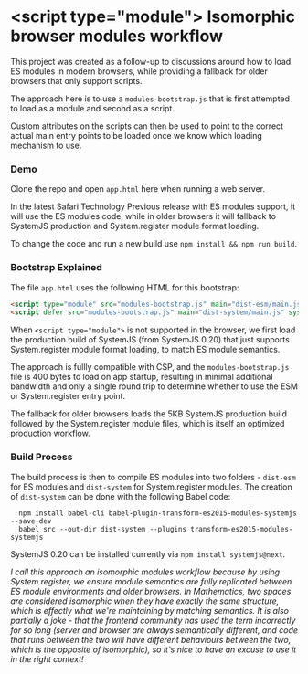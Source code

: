 # &lt;script type="module"> Isomorphic browser modules workflow

This project was created as a follow-up to discussions around how to load ES modules
in modern browsers, while providing a fallback for older browsers that only
support scripts.

The approach here is to use a `modules-bootstrap.js` that is first attempted to load
as a module and second as a script.

Custom attributes on the scripts can then be used to point to the correct actual
main entry points to be loaded once we know which loading mechanism to use.

### Demo

Clone the repo and open `app.html` here when running a web server.

In the latest Safari Technology Previous release with ES modules support, it will use
the ES modules code, while in older browsers it will fallback to SystemJS production and
System.register module format loading.

To change the code and run a new build use `npm install && npm run build`.

### Bootstrap Explained

The file `app.html` uses the following HTML for this bootstrap:

```html
<script type="module" src="modules-bootstrap.js" main="dist-esm/main.js"></script>
<script defer src="modules-bootstrap.js" main="dist-system/main.js" systemjs="/path/to/system-production.js"></script>
```

When `<script type="module">` is not supported in the browser, we first load the production
build of SystemJS (from SystemJS 0.20) that just supports System.register module format loading, to match ES module semantics.

The approach is fullly compatible with CSP, and the `modules-bootstrap.js` file is 400 bytes
to load on app startup, resulting in minimal additional bandwidth and only a single round trip
to determine whether to use the ESM or System.register entry point.

The fallback for older browsers loads the 5KB SystemJS production build followed by the System.register module files, which is itself an optimized production workflow.

### Build Process

The build process is then to compile ES modules into two folders - `dist-esm` for ES modules
and `dist-system` for System.register modules. The creation of `dist-system` can be done
with the following Babel code:

```
  npm install babel-cli babel-plugin-transform-es2015-modules-systemjs --save-dev
  babel src --out-dir dist-system --plugins transform-es2015-modules-systemjs
```

SystemJS 0.20 can be installed currently via `npm install systemjs@next`.


_I call this approach an isomorphic modules workflow because by using System.register, we ensure module
semantics are fully replicated between ES module environments and older browsers.
In Mathematics, two spaces are considered isomorphic when they have exactly the same structure,
which is effectly what we're maintaining by matching semantics. It is also partially a joke -
that the frontend community has used the term incorrectly for so long (server and browser are always semantically different, and code that runs between the two will have different behaviours between the two, which is the opposite of isomorphic), so it's nice to have an excuse to use it in the right context!_

